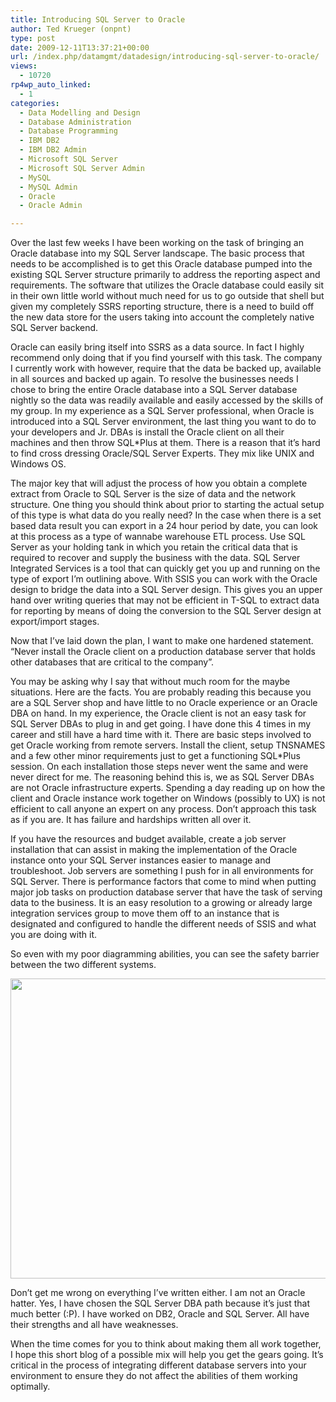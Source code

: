 ```yaml
---
title: Introducing SQL Server to Oracle
author: Ted Krueger (onpnt)
type: post
date: 2009-12-11T13:37:21+00:00
url: /index.php/datamgmt/datadesign/introducing-sql-server-to-oracle/
views:
  - 10720
rp4wp_auto_linked:
  - 1
categories:
  - Data Modelling and Design
  - Database Administration
  - Database Programming
  - IBM DB2
  - IBM DB2 Admin
  - Microsoft SQL Server
  - Microsoft SQL Server Admin
  - MySQL
  - MySQL Admin
  - Oracle
  - Oracle Admin

---
```

Over the last few weeks I have been working on the task of bringing an Oracle database into my SQL Server landscape. The basic process that needs to be accomplished is to get this Oracle database pumped into the existing SQL Server structure primarily to address the reporting aspect and requirements. The software that utilizes the Oracle database could easily sit in their own little world without much need for us to go outside that shell but given my completely SSRS reporting structure, there is a need to build off the new data store for the users taking into account the completely native SQL Server backend.

Oracle can easily bring itself into SSRS as a data source. In fact I highly recommend only doing that if you find yourself with this task. The company I currently work with however, require that the data be backed up, available in all sources and backed up again. To resolve the businesses needs I chose to bring the entire Oracle database into a SQL Server database nightly so the data was readily available and easily accessed by the skills of my group. In my experience as a SQL Server professional, when Oracle is introduced into a SQL Server environment, the last thing you want to do to your developers and Jr. DBAs is install the Oracle client on all their machines and then throw SQL*Plus at them. There is a reason that it’s hard to find cross dressing Oracle/SQL Server Experts. They mix like UNIX and Windows OS.

The major key that will adjust the process of how you obtain a complete extract from Oracle to SQL Server is the size of data and the network structure. One thing you should think about prior to starting the actual setup of this type is what data do you really need? In the case when there is a set based data result you can export in a 24 hour period by date, you can look at this process as a type of wannabe warehouse ETL process. Use SQL Server as your holding tank in which you retain the critical data that is required to recover and supply the business with the data. SQL Server Integrated Services is a tool that can quickly get you up and running on the type of export I’m outlining above. With SSIS you can work with the Oracle design to bridge the data into a SQL Server design. This gives you an upper hand over writing queries that may not be efficient in T-SQL to extract data for reporting by means of doing the conversion to the SQL Server design at export/import stages.

Now that I’ve laid down the plan, I want to make one hardened statement. “Never install the Oracle client on a production database server that holds other databases that are critical to the company”.

You may be asking why I say that without much room for the maybe situations. Here are the facts. You are probably reading this because you are a SQL Server shop and have little to no Oracle experience or an Oracle DBA on hand. In my experience, the Oracle client is not an easy task for SQL Server DBAs to plug in and get going. I have done this 4 times in my career and still have a hard time with it. There are basic steps involved to get Oracle working from remote servers. Install the client, setup TNSNAMES and a few other minor requirements just to get a functioning SQL*Plus session. On each installation those steps never went the same and were never direct for me. The reasoning behind this is, we as SQL Server DBAs are not Oracle infrastructure experts. Spending a day reading up on how the client and Oracle instance work together on Windows (possibly to UX) is not efficient to call anyone an expert on any process. Don’t approach this task as if you are. It has failure and hardships written all over it. 

If you have the resources and budget available, create a job server installation that can assist in making the implementation of the Oracle instance onto your SQL Server instances easier to manage and troubleshoot. Job servers are something I push for in all environments for SQL Server. There is performance factors that come to mind when putting major job tasks on production database server that have the task of serving data to the business. It is an easy resolution to a growing or already large integration services group to move them off to an instance that is designated and configured to handle the different needs of SSIS and what you are doing with it.

So even with my poor diagramming abilities, you can see the safety barrier between the two different systems. 

<div class="image_block">
  <img src="/wp-content/uploads/blogs/DataMgmt//job_diagram.gif" alt="" title="" width="540" height="480" />
</div>

Don’t get me wrong on everything I’ve written either. I am not an Oracle hatter. Yes, I have chosen the SQL Server DBA path because it’s just that much better (:P). I have worked on DB2, Oracle and SQL Server. All have their strengths and all have weaknesses. 

When the time comes for you to think about making them all work together, I hope this short blog of a possible mix will help you get the gears going. It’s critical in the process of integrating different database servers into your environment to ensure they do not affect the abilities of them working optimally.